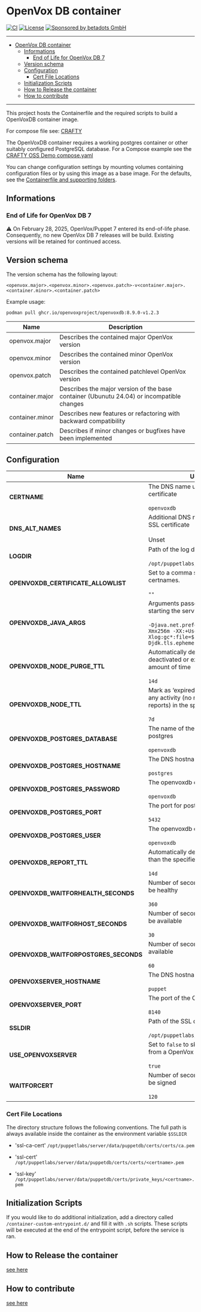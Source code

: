 # OpenVox DB container

[![CI](https://github.com/openvoxproject/container-openvoxdb/actions/workflows/ci.yaml/badge.svg)](https://github.com/openvoxproject/container-openvoxdb/actions/workflows/ci.yaml)
[![License](https://img.shields.io/github/license/openvoxproject/container-openvoxdb.svg)](https://github.com/openvoxproject/container-openvoxdb/blob/main/LICENSE)
[![Sponsored by betadots GmbH](https://img.shields.io/badge/Sponsored%20by-betadots%20GmbH-blue.svg)](https://www.betadots.de)

---

- [OpenVox DB container](#openvox-db-container)
  - [Informations](#informations)
    - [End of Life for OpenVox DB 7](#end-of-life-for-openvox-db-7)
  - [Version schema](#version-schema)
  - [Configuration](#configuration)
    - [Cert File Locations](#cert-file-locations)
  - [Initialization Scripts](#initialization-scripts)
  - [How to Release the container](#how-to-release-the-container)
  - [How to contribute](#how-to-contribute)

---
This project hosts the Containerfile and the required scripts to build a OpenVoxDB container image.

For compose file see: [CRAFTY](https://github.com/voxpupuli/crafty/tree/main/puppet/oss)

The OpenVoxDB container requires a working postgres container or other suitably
configured PostgreSQL database. For a Compose example see the [CRAFTY OSS Demo compose.yaml](https://github.com/voxpupuli/crafty/blob/main/puppet/oss/compose.yaml)

You can change configuration settings by mounting volumes containing
configuration files or by using this image as a base image. For the defaults,
see the [Containerfile and supporting folders](https://github.com/openvoxproject/container-openvoxdb/tree/main/openvoxdb).

## Informations

### End of Life for OpenVox DB 7

⚠️ On February 28, 2025, OpenVox/Puppet 7 entered its end-of-life phase.
Consequently, no new OpenVox DB 7 releases will be build.
Existing versions will be retained for continued access.

## Version schema

The version schema has the following layout:

```text
<openvox.major>.<openvox.minor>.<openvox.patch>-v<container.major>.<container.minor>.<container.patch>
```

Example usage:

```shell
podman pull ghcr.io/openvoxproject/openvoxdb:8.9.0-v1.2.3
```

| Name | Description |
| --- | --- |
| openvox.major | Describes the contained major OpenVox version |
| openvox.minor | Describes the contained minor OpenVox version |
| openvox.patch | Describes the contained patchlevel OpenVox version |
| container.major | Describes the major version of the base container (Ubunutu 24.04) or incompatible changes |
| container.minor | Describes new features or refactoring with backward compatibility |
| container.patch | Describes if minor changes or bugfixes have been implemented |

## Configuration

| Name                                  | Usage / Default                                                       |
|---------------------------------------|-----------------------------------------------------------------------|
| **CERTNAME**                          | The DNS name used on this services SSL certificate<br><br>`openvoxdb` |
| **DNS_ALT_NAMES**                     | Additional DNS names to add to the services SSL certificate<br><br>Unset |
| **LOGDIR**                            | Path of the log directory<br><br>`/opt/puppetlabs/server/data/puppetdb/logs` |
| **OPENVOXDB_CERTIFICATE_ALLOWLIST**   | Set to a comma seaprated list of allowed certnames.<br><br>`""` |
| **OPENVOXDB_JAVA_ARGS**               | Arguments passed directly to the JVM when starting the service<br><br>`-Djava.net.preferIPv4Stack=true -Xms256m -Xmx256m -XX:+UseParallelGC -Xlog:gc*:file=$LOGDIR/openvoxdb_gc.log -Djdk.tls.ephemeralDHKeySize=2048` | <!-- markdownlint-disable-line -->
| **OPENVOXDB_NODE_PURGE_TTL**          | Automatically delete nodes that have been deactivated or expired for the specified amount of time<br><br>`14d` |
| **OPENVOXDB_NODE_TTL**                | Mark as ‘expired’ nodes that haven’t seen any activity (no new catalogs, facts, or reports) in the specified amount of time<br><br>`7d` |
| **OPENVOXDB_POSTGRES_DATABASE**       | The name of the openvoxdb database in postgres<br><br>`openvoxdb` |
| **OPENVOXDB_POSTGRES_HOSTNAME**       | The DNS hostname of the postgres service<br><br>`postgres` |
| **OPENVOXDB_POSTGRES_PASSWORD**       | The openvoxdb database password<br><br>`openvoxdb` |
| **OPENVOXDB_POSTGRES_PORT**           | The port for postgres<br><br>`5432` |
| **OPENVOXDB_POSTGRES_USER**           | The openvoxdb database user<br><br>`openvoxdb` |
| **OPENVOXDB_REPORT_TTL**              | Automatically delete reports that are older than the specified amount of time<br><br>`14d` |
| **OPENVOXDB_WAITFORHEALTH_SECONDS**   | Number of seconds to wait for OpenVoxDB to be healthy<br><br>`360` |
| **OPENVOXDB_WAITFORHOST_SECONDS**     | Number of seconds to wait for OpenVoxDB to be available<br><br>`30` |
| **OPENVOXDB_WAITFORPOSTGRES_SECONDS** | Number of seconds to wait for postgres to be available<br><br>`60` |
| **OPENVOXSERVER_HOSTNAME**            | The DNS hostname of the OpenVox server<br><br>`puppet` |
| **OPENVOXSERVER_PORT**                | The port of the OpenVox server<br><br>`8140` |
| **SSLDIR**                            | Path of the SSL directory<br><br>`/opt/puppetlabs/server/data/puppetdb/certs` |
| **USE_OPENVOXSERVER**                 | Set to `false` to skip acquiring SSL certificates from a OpenVox Server.<br><br>`true` |
| **WAITFORCERT**                       | Number of seconds to wait for certificate to be signed<br><br>`120` |

### Cert File Locations

The directory structure follows the following conventions.  The full path is always available inside the container as the environment variable `$SSLDIR`

- 'ssl-ca-cert'
  `/opt/puppetlabs/server/data/puppetdb/certs/certs/ca.pem`

- 'ssl-cert'
  `/opt/puppetlabs/server/data/puppetdb/certs/certs/<certname>.pem`

- 'ssl-key'
  `/opt/puppetlabs/server/data/puppetdb/certs/private_keys/<certname>.pem`

## Initialization Scripts

If you would like to do additional initialization, add a directory called `/container-custom-entrypoint.d/` and fill it with `.sh` scripts.
These scripts will be executed at the end of the entrypoint script, before the service is ran.

## How to Release the container

[see here](RELEASE.md)

## How to contribute

[see here](https://github.com/voxpupuli/crafty/blob/main/CONTRIBUTING.md)
